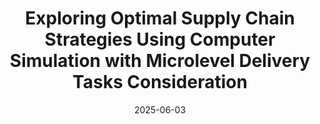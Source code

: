 ---
title: "Exploring Optimal Supply Chain Strategies Using Computer Simulation with Microlevel Delivery Tasks Consideration"
collection: talks
type: "Conference proceedings talk"
permalink: /talks/2025-06-03-IISE
venue: "The IISE Annual Conference and Expo 2025"
date: 2025-06-03
location: "Atlanta, Georgia"
---